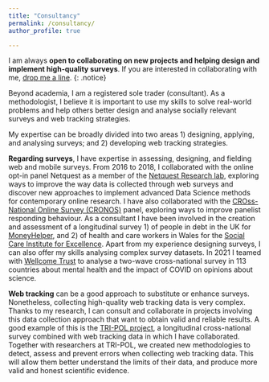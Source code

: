 ```yaml
---
title: "Consultancy"
permalink: /consultancy/
author_profile: true 

---
```


I am always **open to collaborating on new projects and helping design and implement high-quality surveys**. If you are interested in collaborating with me, [drop me a line](mailto:o.bosch-jover@lse.ac.uk).
{: .notice}

Beyond academia, I am a registered sole trader (consultant). As a methodologist, I believe it is important to use my skills to solve real-world problems and help others better design and analyse socially relevant surveys and web tracking strategies.

My expertise can be broadly divided into two areas 1) designing, applying, and analysing surveys; and 2) developing web tracking strategies.

**Regarding surveys**, I have expertise in assessing, designing, and fielding web and mobile surveys. From 2016 to 2018, I collaborated with the online opt-in panel Netquest as a member of the [Netquest Research lab](https://www.netquest.com/netquest-research-lab), exploring ways to improve the way data is collected through web surveys and discover new approaches to implement advanced Data Science methods for contemporary online research. I have also collaborated with the [CROss-National Online Survey (CRONOS)](https://www.europeansocialsurvey.org/methodology/methodological_research/modes_of_data_collection/cronos.html) panel, exploring ways to improve panelist responding behaviour. As a consultant I have been involved in the creation and assessment of a longitudinal survey 1) of people in debt in the UK for [MoneyHelper](https://www.moneyhelper.org.uk/en), and 2) of health and care workers in Wales for the [Social Care Institute for Excellence](https://www.scie.org.uk/). 
Apart from my experience designing surveys, I can also offer my skills analysing complex survey datasets. In 2021 I teamed with [Wellcome Trust](https://wellcome.org/) to analyse a two-wave cross-national survey in 113 countries about mental health and the impact of COVID on opinions about science.

**Web tracking** can be a good approach to substitute or enhance surveys. Nonetheless, collecting high-quality web tracking data is very complex. Thanks to my research, I can consult and collaborate in projects involving this data collection approach that want to obtain valid and reliable results. A good example of this is the [TRI-POL project](https://www.upf.edu/web/tri-pol), a longitudinal cross-national survey combined with web tracking data in which I have collaborated. Together with researchers at TRI-POL, we created new methodologies to detect, assess and prevent errors when collecting web tracking data. This will allow them better understand the limits of their data, and produce more valid and honest scientific evidence.

